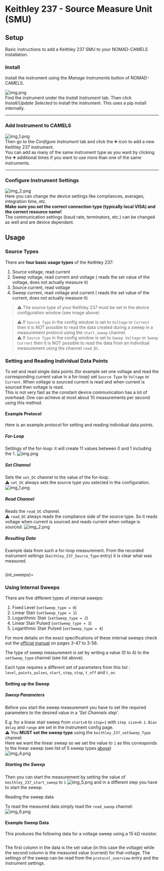 # Keithley 237 - Source Measure Unit (SMU)
## Setup
Basic instructions to add a Keithley 237 SMU to your NOMAD-CAMELS installation.
### Install
Install the instrument using the _Manage Instruments_ button of NOMAD-CAMELS. 

![img.png](k237_img.png)\
Find the instrument under the _Install Instrument_ tab. Then click _Install/Update Selected_ to install the instrument. This uses a pip install internally.

---
### Add Instrument to CAMELS
![img_1.png](k237_img_1.png)\
Then go to the _Configure Instrument_ tab and click the &#10133; icon to add a new Keithley 237 instrument.\
You can add as many of the same instrument type as you want by  clicking the &#10133; additional times if you want to use more than one of the same instruments. 

---
### Configure Instrument Settings
![img_2.png](k237_img_2.png)\
Here you can change the device settings like compliances, averages, integration time, etc.\
**Make sure you set the correct connection type (typically local VISA) and the correct resource name!**\
The communication settings (baud rate, terminators, etc.) can be changed as well and are device dependant.

## Usage
### Source Types
There are **four basic usage types** of the Keithley 237:

1. Source voltage, read current
2. Sweep voltage, read current and voltage ( reads the set value of the voltage, does not actually measure it)
3. Source current, read voltage
4. Sweep current, read voltage and current ( reads the set value of the current, does not actually measure it)

> &#9888; The source type of your Keithley 237 must be set in the device configuration window (see image above)

> &#9888; If `Source Type` in the config window is set to `Voltage` or `Current` then it is NOT possible to read the data created during a sweep in a measurement protocol using the `start_sweep` channel.\
> &#9888; If `Source Type` in the config window is set to `Sweep Voltage` or `Sweep Current` then it is NOT possible to read the data from an individual measurement using the channel `read_DC`.  
 
### Setting and Reading Individual Data Points
To set and read single data points (for example set one voltage and read the corresponding current value in a for-loop) set `Source Type` to `Voltage` or `Current`. When voltage is sourced current is read and when current is sourced then voltage is read.\
This is not very fast as the constant device communication has a lot of overhead. One can achieve at most about 10 measurements per second using this method.

#### Example Protocol
Here is an example protocol for setting and reading individual data points.
##### For-Loop
Settings of the for-loop: it will create 11 values between 0 and 1 including the 1.
![img.png](img.png)
##### Set Channel
Sets the `set_DC` channel to the value of the for-loop.\
&#9888; `set_DC` always sets the source type you selected in the configuration.
![img_1.png](img_1.png) 
##### Read Channel
Reads the `read_DC` channel.\
&#9888; `read_DC` always reads the compliance side of the source type. So it reads voltage when current is sourced and reads current when voltage is sourced.
![img_2.png](img_2.png)

##### Resulting Data
Example data from such a for-loop measurement. From the recorded instrument settings (`keithley_237_Source_Type` entry) it is clear what was measured.

```{image} img_3.png
```

(int_sweeps)=
### Using Internal Sweeps
There are five different types of internal sweeps:
1. Fixed Level (`setSweep_type = 0`)
2. Linear Stair (`setSweep_type = 1`)
3. Logarithmic Stair (`setSweep_type = 2`)
4. Linear Stair Pulsed (`setSweep_type = 3`)
5. Logarithmic Stair Pulsed (`setSweep_type = 4`)

For more details on the exact specifications of these internal sweeps check out the [official manual](https://download.tek.com/manual/236_900_01E.pdf) on pages 3-47 to 3-56.

The type of sweep measurement is set by writing a value (0 to 4) to the  `setSweep_type` channel (see list above).

Each type requires a different set of parameters from this list :\
`level`, `points`, `pulses`, `start`, `step`, `stop`, `t_off` and `t_on`.

#### Setting up the Sweep
##### Sweep Parameters
Before you start the sweep measurement you have to set the required parameters to the desired value in a _'Set Channels step'_. 

E.g. for a linear stair sweep from `start=0` to `stop=1` with `step size=0.1`. `Bias delay` and `range` are set in the instrument config page.\
&#9888; You **MUST set the sweep type** using the `keithley_237_setSweep_Type` channel:\
Here we want the linear sweep so we set the value to `1` as this corresponds to the linear sweep (see list of 5 sweep types [above](int_sweeps))\
![img_4.png](img_4.png)

##### Starting the Sweep

Then you can start the measurement by setting the value of `keithley_237_start_sweep` to `1`
![img_5.png](img_5.png)
and in a different step you have to start the sweep.

Reading the sweep data

To read the measured data simply read the `read_sweep` channel:
![img_6.png](img_6.png)

#### Example Sweep Data

This produces the following data for a voltage sweep using a 15 k&#8486; resistor.
```{image} img_7.png
```

The first column in the data is the set value (in this case the voltage) while the second column is the measured value (current) for that voltage.
The settings of the sweep can be read from the `protocol_overview` entry and the instrument settings.

